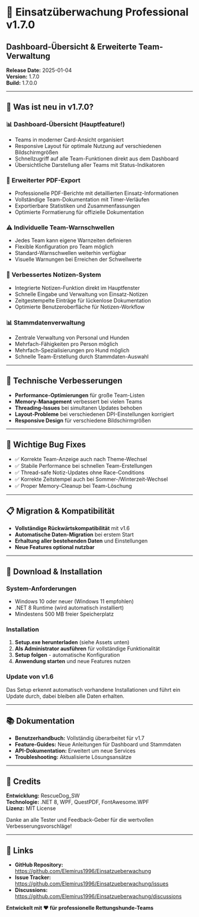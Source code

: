 # 🚀 Einsatzüberwachung Professional v1.7.0

## Dashboard-Übersicht & Erweiterte Team-Verwaltung

**Release Date:** 2025-01-04  
**Version:** 1.7.0  
**Build:** 1.7.0.0

---

## 🎯 Was ist neu in v1.7.0?

### 📊 **Dashboard-Übersicht** (Hauptfeature!)
- Teams in moderner Card-Ansicht organisiert
- Responsive Layout für optimale Nutzung auf verschiedenen Bildschirmgrößen
- Schnellzugriff auf alle Team-Funktionen direkt aus dem Dashboard
- Übersichtliche Darstellung aller Teams mit Status-Indikatoren

### 📄 **Erweiterter PDF-Export**
- Professionelle PDF-Berichte mit detaillierten Einsatz-Informationen
- Vollständige Team-Dokumentation mit Timer-Verläufen
- Exportierbare Statistiken und Zusammenfassungen
- Optimierte Formatierung für offizielle Dokumentation

### ⚠️ **Individuelle Team-Warnschwellen**
- Jedes Team kann eigene Warnzeiten definieren
- Flexible Konfiguration pro Team möglich
- Standard-Warnschwellen weiterhin verfügbar
- Visuelle Warnungen bei Erreichen der Schwellwerte

### 📝 **Verbessertes Notizen-System**
- Integrierte Notizen-Funktion direkt im Hauptfenster
- Schnelle Eingabe und Verwaltung von Einsatz-Notizen
- Zeitgestempelte Einträge für lückenlose Dokumentation
- Optimierte Benutzeroberfläche für Notizen-Workflow

### 📊 **Stammdatenverwaltung**
- Zentrale Verwaltung von Personal und Hunden
- Mehrfach-Fähigkeiten pro Person möglich
- Mehrfach-Spezialisierungen pro Hund möglich
- Schnelle Team-Erstellung durch Stammdaten-Auswahl

---

## 🔧 Technische Verbesserungen

- **Performance-Optimierungen** für große Team-Listen
- **Memory-Management** verbessert bei vielen Teams
- **Threading-Issues** bei simultanen Updates behoben
- **Layout-Probleme** bei verschiedenen DPI-Einstellungen korrigiert
- **Responsive Design** für verschiedene Bildschirmgrößen

---

## 🐛 Wichtige Bug Fixes

- ✅ Korrekte Team-Anzeige auch nach Theme-Wechsel
- ✅ Stabile Performance bei schnellen Team-Erstellungen
- ✅ Thread-safe Notiz-Updates ohne Race-Conditions
- ✅ Korrekte Zeitstempel auch bei Sommer-/Winterzeit-Wechsel
- ✅ Proper Memory-Cleanup bei Team-Löschung

---

## 📋 Migration & Kompatibilität

- **Vollständige Rückwärtskompatibilität** mit v1.6
- **Automatische Daten-Migration** bei erstem Start
- **Erhaltung aller bestehenden Daten** und Einstellungen
- **Neue Features optional nutzbar**

---

## 💾 Download & Installation

### System-Anforderungen
- Windows 10 oder neuer (Windows 11 empfohlen)
- .NET 8 Runtime (wird automatisch installiert)
- Mindestens 500 MB freier Speicherplatz

### Installation
1. **Setup.exe herunterladen** (siehe Assets unten)
2. **Als Administrator ausführen** für vollständige Funktionalität
3. **Setup folgen** - automatische Konfiguration
4. **Anwendung starten** und neue Features nutzen

### Update von v1.6
Das Setup erkennt automatisch vorhandene Installationen und führt ein Update durch, dabei bleiben alle Daten erhalten.

---

## 📚 Dokumentation

- **Benutzerhandbuch:** Vollständig überarbeitet für v1.7
- **Feature-Guides:** Neue Anleitungen für Dashboard und Stammdaten
- **API-Dokumentation:** Erweitert um neue Services
- **Troubleshooting:** Aktualisierte Lösungsansätze

---

## 🎉 Credits

**Entwicklung:** RescueDog_SW  
**Technologie:** .NET 8, WPF, QuestPDF, FontAwesome.WPF  
**Lizenz:** MIT License  

Danke an alle Tester und Feedback-Geber für die wertvollen Verbesserungsvorschläge!

---

## 🔗 Links

- **GitHub Repository:** https://github.com/Elemirus1996/Einsatzueberwachung
- **Issue Tracker:** https://github.com/Elemirus1996/Einsatzueberwachung/issues
- **Discussions:** https://github.com/Elemirus1996/Einsatzueberwachung/discussions

**Entwickelt mit ❤️ für professionelle Rettungshunde-Teams**

